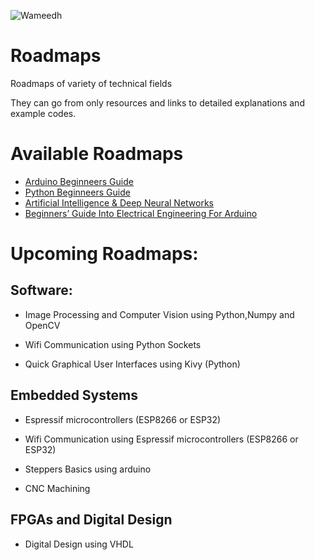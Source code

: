 ![Wameedh](https://i.ibb.co/wyKRMdC/Wameedh.png)
# Roadmaps
Roadmaps of variety of technical fields

They can go from only resources and links to detailed explanations and example codes.


# Available Roadmaps
- [Arduino Beginneers Guide](https://github.com/dahmadjid/Wameedh-Roadmaps/tree/main/Arduino)
- [Python Beginneers Guide](https://github.com/dahmadjid/Wameedh-Roadmaps/tree/main/python)
- [Artificial Intelligence & Deep Neural Networks](https://github.com/mounirouadi/Deep-learning-for-computer-vision-workshop-V2.0)
- [Beginners’ Guide Into Electrical Engineering For Arduino](https://github.com/dahmadjid/Wameedh-Roadmaps/tree/main/Electrical%20Engineering)

# Upcoming Roadmaps:
## Software:


- Image Processing and Computer Vision using Python,Numpy and OpenCV

- Wifi Communication using Python Sockets

- Quick Graphical User Interfaces using Kivy (Python)



## Embedded Systems
- Espressif microcontrollers (ESP8266 or ESP32)

- Wifi Communication using Espressif microcontrollers (ESP8266 or ESP32)

- Steppers Basics using arduino

- CNC Machining 




## FPGAs and Digital Design
- Digital Design using VHDL
